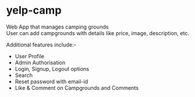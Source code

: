 # yelp-camp
Web App that manages camping grounds <br/>
User can add campgrounds with details like price, image, description, etc. <br/>

<p> Additional features include:-
<ul>
  <li>User Profile</li> 
  <li>Admin Authorisation</li>
  <li>Login, Signup, Logout options</li>
  <li>Search</li>
  <li>Reset password with email-id</li>
  <li>Like & Comment on Campgrounds and Comments</li>
   
</p>
